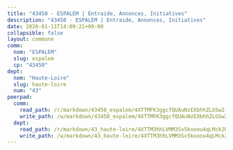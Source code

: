 ```yaml
---
title: "43450 - ESPALEM | Entraide, Annonces, Initiatives"
description: "43450 - ESPALEM | Entraide, Annonces, Initiatives"
date: 2020-01-11T14:09:21+09:00
collapsible: false
layout: commune
comm:
  nom: "ESPALEM"
  slug: espalem
  cp: "43450"
dept:
  nom: "Haute-Loire"
  slug: haute-loire
  num: "43"
peerpad:
  comm:
    read_path: /r/markdown/43450_espalem/4XTTMFK3ggcfQUAuNzEXbhhZLGSw2i49G5R4Pz2xNpESWW1Vo
    write_path: /w/markdown/43450_espalem/4XTTMFK3ggcfQUAuNzEXbhhZLGSw2i49G5R4Pz2xNpESWW1Vo-K3TgULE3nR3VdRNR4PS7k7HB1KD9qV48oZQvrrKNdGuBYfPKMSsb5Q3J4RFmbrcAyAqJpXPvrQotSi4WXxW1wJHdaGwpGc3jtr2jeyP1oR5dG5PcMbveQegeCzw8tWkzXiJjsJxM
  dept:
    read_path: /r/markdown/43_haute-loire/4XTTM3hhLVMM3Sx5kxoou4qLMck2RjGiJF8bjxPuKy3VyRdWX
    write_path: /w/markdown/43_haute-loire/4XTTM3hhLVMM3Sx5kxoou4qLMck2RjGiJF8bjxPuKy3VyRdWX-K3TgTnndWXCUw13Pw3gJoEo9qHUCGXZ4frH2coLZWWDcoWKo22cU2VNENpi117F5bi6bu3WHMPd2VTrETU2R5owQhCBrUQgvCKerk4NqeDhN66egG9mHY8CCfEckbCp9SecEdL6b
---
```


